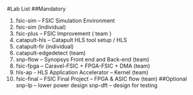 #Lab List
##Mandatory
1. fsic-sim – FSIC Simulation Environment
  1. fsic-sim (individual)
  2. fsic-plus – FSIC Improvement ( team )
2. catapult-hls – Catapult HLS tool setup / HLS
  1. catapult-fir (individual)
  2. catapult-edgedetect (team)
3. snp-flow – Synopsys Front end and Back-end (team)
4. fsic-fpga – Caravel-FSIC + FPGA-FSIC + DMA (team)
5. hls-ap - HLS Application Accelerator – Kernel (team)
6. fsic-final – FSIC Final Project – FPGA & ASIC flow (team)
##Optional
snp-lp – lower power design
snp-dft – design for testing

